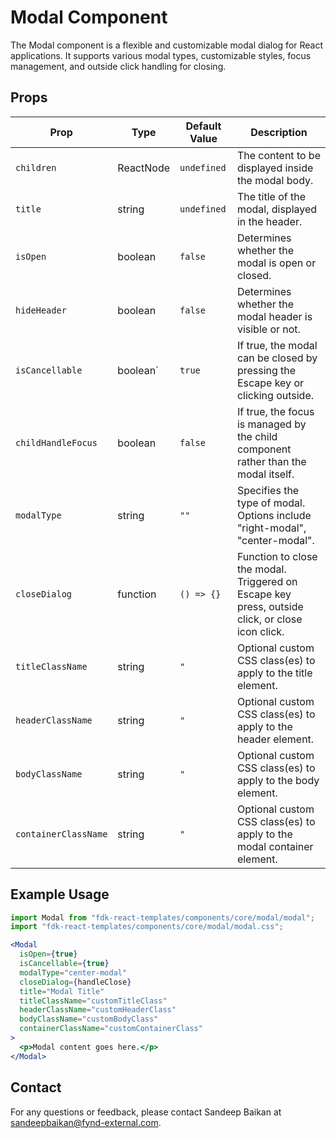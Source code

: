 # Modal Component

The Modal component is a flexible and customizable modal dialog for React applications. It supports various modal types, customizable styles, focus management, and outside click handling for closing.

## Props

| Prop                | Type                                            | Default Value       | Description                                                                                       |
|---------------------|------------|--------------------------------------|---------------------------------------------------------------------------------------------------|
| `children`          | ReactNode                                       | `undefined`          | The content to be displayed inside the modal body.
| `title`             | string                                          | `undefined`          | The title of the modal, displayed in the header.
| `isOpen`            | boolean                                         | `false`              | Determines whether the modal is open or closed.
| `hideHeader`        | boolean                                         | `false`              | Determines whether the modal header is visible or not.
| `isCancellable`     | boolean`                                        | `true`               | If true, the modal can be closed by pressing the Escape key or clicking outside.
| `childHandleFocus`  | boolean                                         | `false`              | If true, the focus is managed by the child component rather than the modal itself.
| `modalType`         | string                                          | `""`                 | Specifies the type of modal. Options include "right-modal", "center-modal".
| `closeDialog`       | function                                        | `() => {}`           | Function to close the modal. Triggered on Escape key press, outside click, or close icon click.
| `titleClassName`    | string                                          | `"`                  | Optional custom CSS class(es) to apply to the title element.
| `headerClassName`   | string                                          | `"`                  | Optional custom CSS class(es) to apply to the header element.
| `bodyClassName`     | string                                          | `"`                  | Optional custom CSS class(es) to apply to the body element.
| `containerClassName`| string                                          | `"`                  | Optional custom CSS class(es) to apply to the modal container element.


## Example Usage

```jsx
import Modal from "fdk-react-templates/components/core/modal/modal";
import "fdk-react-templates/components/core/modal/modal.css";

<Modal
  isOpen={true}
  isCancellable={true}
  modalType="center-modal"
  closeDialog={handleClose}
  title="Modal Title"
  titleClassName="customTitleClass"
  headerClassName="customHeaderClass"
  bodyClassName="customBodyClass"
  containerClassName="customContainerClass"
>
  <p>Modal content goes here.</p>
</Modal>
```

## Contact

For any questions or feedback, please contact Sandeep Baikan at [sandeepbaikan@fynd-external.com](mailto:sandeepbaikan@fynd-external.com).

